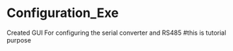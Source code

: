 # Configuration_Exe
Created GUI For configuring the serial converter and RS485
#this is tutorial purpose
